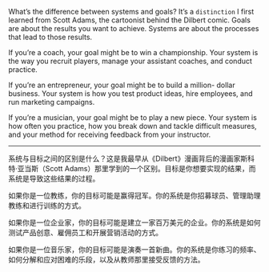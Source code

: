 What’s the difference between systems and goals? It’s a `distinction` I
first learned from Scott Adams, the cartoonist behind the Dilbert
comic. Goals are about the results you want to achieve. Systems are
about the processes that lead to those results.

If you’re a coach, your goal might be to win a championship. Your
system is the way you recruit players, manage your assistant
coaches, and conduct practice.

If you’re an entrepreneur, your goal might be to build a million-
dollar business. Your system is how you test product ideas, hire
employees, and run marketing campaigns.

If you’re a musician, your goal might be to play a new piece. Your
system is how often you practice, how you break down and tackle
difficult measures, and your method for receiving feedback from
your instructor.

---

系统与目标之间的区别是什么？这是我最早从《Dilbert》漫画背后的漫画家斯科特·亚当斯（Scott Adams）那里学到的一个区别。目标是你想要实现的结果，而系统是导致这些结果的过程。

如果你是一位教练，你的目标可能是赢得冠军。你的系统是你招募球员、管理助理教练和进行训练的方式。

如果你是一位企业家，你的目标可能是建立一家百万美元的企业。你的系统是如何测试产品创意、雇佣员工和开展营销活动的方式。

如果你是一位音乐家，你的目标可能是演奏一首新曲。你的系统是你练习的频率、如何分解和应对困难的乐段，以及从教师那里接受反馈的方法。